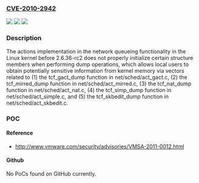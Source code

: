 ### [CVE-2010-2942](https://cve.mitre.org/cgi-bin/cvename.cgi?name=CVE-2010-2942)
![](https://img.shields.io/static/v1?label=Product&message=n%2Fa&color=blue)
![](https://img.shields.io/static/v1?label=Version&message=n%2Fa&color=blue)
![](https://img.shields.io/static/v1?label=Vulnerability&message=n%2Fa&color=brighgreen)

### Description

The actions implementation in the network queueing functionality in the Linux kernel before 2.6.36-rc2 does not properly initialize certain structure members when performing dump operations, which allows local users to obtain potentially sensitive information from kernel memory via vectors related to (1) the tcf_gact_dump function in net/sched/act_gact.c, (2) the tcf_mirred_dump function in net/sched/act_mirred.c, (3) the tcf_nat_dump function in net/sched/act_nat.c, (4) the tcf_simp_dump function in net/sched/act_simple.c, and (5) the tcf_skbedit_dump function in net/sched/act_skbedit.c.

### POC

#### Reference
- http://www.vmware.com/security/advisories/VMSA-2011-0012.html

#### Github
No PoCs found on GitHub currently.

